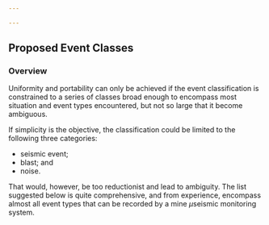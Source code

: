 ```yaml
---

---
```


## Proposed Event Classes
### Overview
Uniformity and portability can only be achieved if the event classification is constrained to a series of classes broad enough to encompass most situation and event types encountered, but not so large that it become ambiguous. 

If simplicity is the objective, the classification could be limited to the following three categories: 
- seismic event;
- blast; and 
- noise. 

That would, however, be too reductionist and lead to ambiguity. The list suggested below is quite comprehensive, and from experience, encompass almost all event types that can be recorded by a mine $\mu$seismic monitoring system. 


<!--stackedit_data:
eyJoaXN0b3J5IjpbMjAzNjUxNTM0NywtMjA1NTE5MDUzOCwtMT
k3NDUzOTY1NF19
-->